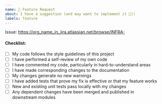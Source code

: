 ```yaml
---
name: 🚀 Feature Request
about: I have a suggestion (and may want to implement it 🙂)!
labels: feature
---
```


Issue: https://org_name_in_jira.atlassian.net/browse/INFRA-

#### Checklist:
- [ ] My code follows the style guidelines of this project
- [ ] I have performed a self-review of my own code
- [ ] I have commented my code, particularly in hard-to-understand areas
- [ ] I have made corresponding changes to the documentation
- [ ] My changes generate no new warnings
- [ ] I have added tests that prove my fix is effective or that my feature works
- [ ] New and existing unit tests pass locally with my changes
- [ ] Any dependent changes have been merged and published in downstream modules
